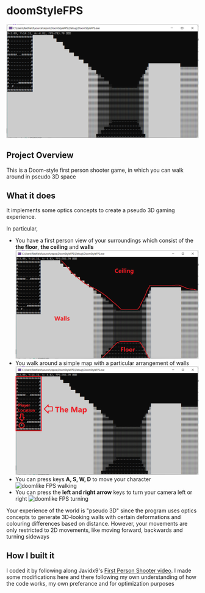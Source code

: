 # doomStyleFPS
![doomlike FPS](docs/doomlike_FPS.png)

## Project Overview
This is a Doom-style first person shooter game, in which you can walk around in pseudo 3D space

## What it does
It implements some optics concepts to create a pseudo 3D gaming experience.

In particular,
* You have a first person view of your surroundings which consist of the **the floor**, **the ceiling** and **walls**
![doomlike FPS elements](docs/doomlike_FPS_elements.png)
* You walk around a simple map with a particular arrangement of walls
![doomlike FPS map](docs/doomlike_FPS_map.png)
* You can press keys **A, S, W, D** to move your character
![doomlike FPS walking](docs/doomlike_FPS_walking.gif)
* You can press the **left and right arrow** keys to turn your camera left or right
![doomlike FPS turning](docs/doomlike_FPS_turning.gif)

Your experience of the world is "pseudo 3D" since the program uses optics concepts to generate 3D-looking walls with certain deformations and colouring differences based on distance. However, your movements are only restricted to 2D movements, like moving forward, backwards and turning sideways

## How I built it
I coded it by following along Javidx9's [First Person Shooter video](https://www.youtube.com/watch?v=xW8skO7MFYw&list=PLrOv9FMX8xJE8NgepZR1etrsU63fDDGxO&index=2). I made some modifications here and there following my own understanding of how the code works, my own preferance and for optimization purposes
  
